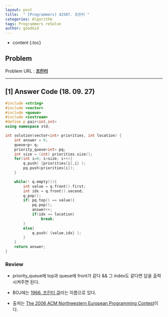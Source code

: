 ```yaml
---
layout: post
title:  " [Programmers] 42587. 프린터 "
categories: Algorithm
tags: Programmers reSolve
author: goodGid
---
```

* content
{:toc}

## Problem 
Problem URL : **[프린터](https://programmers.co.kr/learn/courses/30/lessons/42587)**








---

## [1] Answer Code (18. 09. 27)

``` cpp
#include <string>
#include <vector>
#include <queue>
#include <iostream>
#define p pair<int,int>
using namespace std;

int solution(vector<int> priorities, int location) {
    int answer = 0;
    queue<p> q;
    priority_queue<int> pq;
    int size = (int) priorities.size();
    for(int i=0; i<size; i++){
        q.push( {priorities[i],i} );
        pq.push(priorities[i]);
    }

    while(! q.empty()){
        int value = q.front().first;
        int idx = q.front().second;
        q.pop();
        if( pq.top() == value){
            pq.pop();
            answer++;
            if(idx == location)
                break;
        }
        else{
            q.push( {value,idx} );
        }
    }
    return answer;
}
```

### Review

* priority_queue에 top과 queue에 front가 같다 && 그 index도 같다면 답을 출력시켜주면 된다. 

* BOJ에는 [1966. 프린터 큐]({{site.url}}/BOJ-1966/)라는 이름으로 있다.

* 출처는 [The 2006 ACM Northwestern European Programming Contest](http://www.csc.kth.se/contest/nwerc/2006/problems/nwerc06.pdf)이다.
